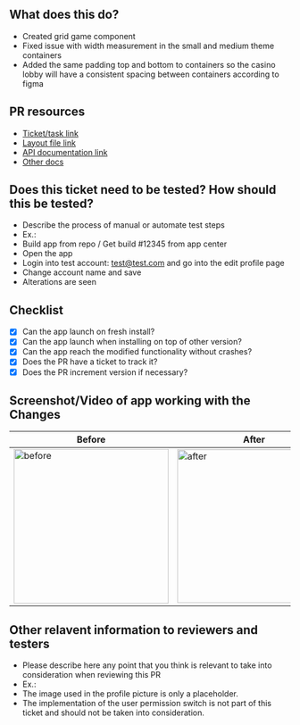 
## What does this do?

- Created grid game component 
- Fixed issue with width measurement in the small and medium theme containers
- Added the same padding top and bottom to containers so the casino lobby will have a consistent spacing between containers according to figma

## PR resources

- [Ticket/task link](google.com)
- [Layout file link](google.com)
- [API documentation link](google.com)
- [Other docs](google.com)

## Does this ticket need to be tested? How should this be tested?

- Describe the process of manual or automate test steps
- Ex.:
- Build app from repo / Get build #12345 from app center
- Open the app
- Login into test account: test@test.com and go into the edit profile page
- Change account name and save
- Alterations are seen

## Checklist
- [x] Can the app launch on fresh install?
- [x] Can the app launch when installing on top of other version?
- [x] Can the app reach the modified functionality without crashes?
- [x] Does the PR have a ticket to track it? 
- [x] Does the PR increment version if necessary? 

## Screenshot/Video of app working with the Changes

| Before | After |
| - | - |
|<img width="277" alt="before" src="https://user-images.githubusercontent.com/7203221/219767169-7ae76703-e6ba-4863-a075-b1517e9120ad.PNG">|<img width="275" alt="after" src="https://user-images.githubusercontent.com/7203221/219767186-6b6eae91-73e8-4a21-86e0-b38a7483fa29.PNG">|

## Other relavent information to reviewers and testers
- Please describe here any point that you think is relevant to take into consideration when reviewing this PR
- Ex.:
- The image used in the profile picture is only a placeholder.
- The implementation of the user permission switch is not part of this ticket and should not be taken into consideration.
